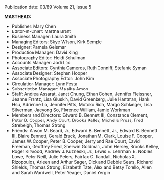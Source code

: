 Publication date: 03/89
Volume 21, Issue 5

**MASTHEAD:**
- Publisher: Mary Chen
- Editor-in-Chief: Martha Brant
- Business Manager: Laura Smith
- Managing Editors: Skye Wilson, Kirk Semple
- Designer: Pamela Geismar
- Production Manager: David King
- Photography Editor: Heidi Schulman
- Accounts Manager: Jodi Lox
- Associate Editors: Cynthia Cameros, Ruth Conniff, Stefanie Syman
- Associate Designer: Stephen Hooper
- Associate Photography Editor: John Kim
- Circulation Manager: Lynn Festa
- Subscription Manager: Malaika Amon
- Staff: Andrea Assarat, Janet Chung, Ethan Cohen, Jennifer Fleissner, Jeanne Frantz, Lisa Gluskin, David Greenberg, Julie Hantman, Hank Hsu, Adrienne Lo, Jennifer Pitts, Motoko Rich, Margo Schlanger, Lisa Silverman, Jaeyong So, Florence William, Jamie Workman
- Members and Directors: Edward B. Bennett III, Constance Clement, Peter B. Cooper, Andy Court, Brooks Kelley, Michelle Press, Fred Strebeigh, Thomas Strong
- Friends: Anson M. Beard, Jr., Edward B. Bennett, Jr., Edward B. Bennett III, Blaire Bennett, Gerald Bruck, Jonathan M. Clark, Louise F. Cooper, James W. Cooper, Peter B. Cooper, Jerry and Rae Court, David Freeman, Geoffrey Fried, Sherwin Goldman, John Hersey, Brooks Kelley, Roger Kirwood, Andrew J. Kuzneski, Jr., Lewis E. Lehrman, E. Nobles Lowe, Peter Neill, Julie Peters, Fairfax C. Randall, Nicholas X. Rizopoulos, Arleen and Arthur Sager, Dick and Debbie Sears, Richard Shields, Thomas Strong, Elizabeth Tate, Alex and Betsy Torello, Allen and Sarah Wardwell, Peter Yeager, Daniel Yergin

